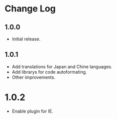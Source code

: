 # Change Log

## 1.0.0

* Initial release.

## 1.0.1

* Add translations for Japan and Chine languages.
* Add librarys for code autoformating.
* Other improvements.

# 1.0.2

* Enable plugin for IE.